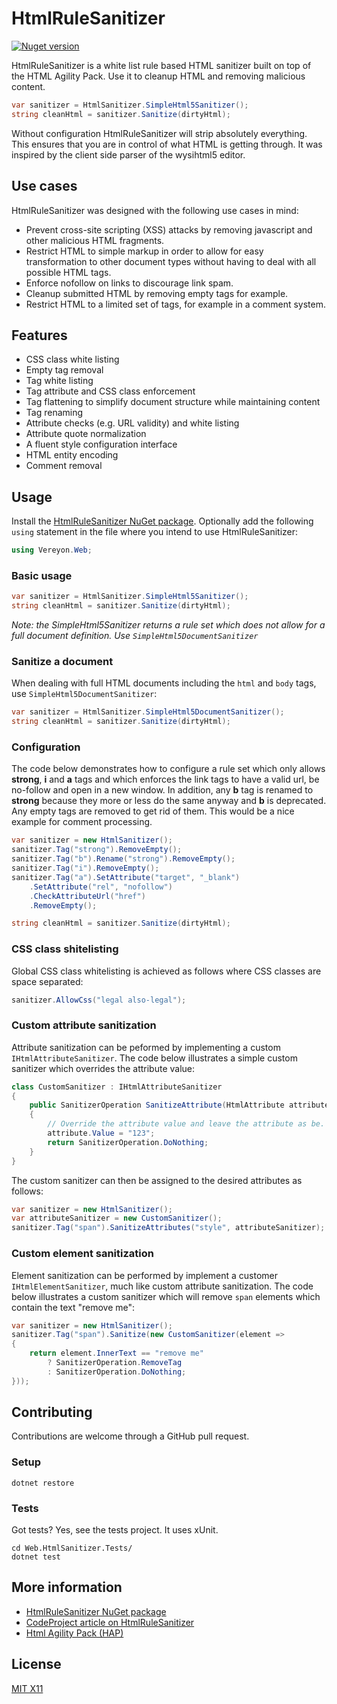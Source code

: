 HtmlRuleSanitizer
=================

[![Nuget version](https://img.shields.io/nuget/v/Vereyon.Web.HtmlSanitizer)](https://www.nuget.org/packages/Vereyon.Web.HtmlSanitizer/)

HtmlRuleSanitizer is a white list rule based HTML sanitizer built on top of the HTML Agility Pack. Use it to cleanup HTML and removing malicious content.

```C#
var sanitizer = HtmlSanitizer.SimpleHtml5Sanitizer();
string cleanHtml = sanitizer.Sanitize(dirtyHtml);
```

Without configuration HtmlRuleSanitizer will strip absolutely everything. This ensures that you are in control of what HTML is getting through. It was inspired by the client side parser of the wysihtml5 editor.

Use cases
---------

HtmlRuleSanitizer was designed with the following use cases in mind:

 * Prevent cross-site scripting (XSS) attacks by removing javascript and other malicious HTML fragments.
 * Restrict HTML to simple markup in order to allow for easy transformation to other document types without having to deal with all possible HTML tags.
 * Enforce nofollow on links to discourage link spam.
 * Cleanup submitted HTML by removing empty tags for example.
 * Restrict HTML to a limited set of tags, for example in a comment system.

Features
--------

 * CSS class white listing
 * Empty tag removal
 * Tag white listing
 * Tag attribute and CSS class enforcement
 * Tag flattening to simplify document structure while maintaining content
 * Tag renaming
 * Attribute checks (e.g. URL validity) and white listing
 * Attribute quote normalization
 * A fluent style configuration interface
 * HTML entity encoding
 * Comment removal
 
Usage
-----

Install the [HtmlRuleSanitizer NuGet package](https://www.nuget.org/packages/Vereyon.Web.HtmlSanitizer/).
Optionally add the following ```using``` statement in the file where you intend to use HtmlRuleSanitizer:

```C#
using Vereyon.Web;
```

### Basic usage

```C#
var sanitizer = HtmlSanitizer.SimpleHtml5Sanitizer();
string cleanHtml = sanitizer.Sanitize(dirtyHtml);
```

*Note: the SimpleHtml5Sanitizer returns a rule set which does not allow for a full document definition. Use ```SimpleHtml5DocumentSanitizer```*

### Sanitize a document

When dealing with full HTML documents including the ```html``` and ```body``` tags, use ```SimpleHtml5DocumentSanitizer```: 

```C#
var sanitizer = HtmlSanitizer.SimpleHtml5DocumentSanitizer();
string cleanHtml = sanitizer.Sanitize(dirtyHtml);
```

### Configuration

The code below demonstrates how to configure a rule set which only allows **strong**, **i** and **a** tags and which enforces the link tags to have a valid url, be no-follow and open in a new window. In addition, any **b** tag is renamed to **strong** because they more or less do the same anyway and **b** is deprecated. Any empty tags are removed to get rid of them. This would be a nice example for comment processing.

```C#
var sanitizer = new HtmlSanitizer();
sanitizer.Tag("strong").RemoveEmpty();
sanitizer.Tag("b").Rename("strong").RemoveEmpty();
sanitizer.Tag("i").RemoveEmpty();
sanitizer.Tag("a").SetAttribute("target", "_blank")
	.SetAttribute("rel", "nofollow")
	.CheckAttributeUrl("href")
	.RemoveEmpty();

string cleanHtml = sanitizer.Sanitize(dirtyHtml);
```

### CSS class shitelisting

Global CSS class whitelisting is achieved as follows where CSS classes are space separated:

```C#
sanitizer.AllowCss("legal also-legal");
```

### Custom attribute sanitization

Attribute sanitization can be peformed by implementing a custom `IHtmlAttributeSanitizer`. The code below illustrates a simple custom sanitizer which overrides the attribute value:

```C#
class CustomSanitizer : IHtmlAttributeSanitizer
{
    public SanitizerOperation SanitizeAttribute(HtmlAttribute attribute, HtmlSanitizerTagRule tagRule)
    {
		// Override the attribute value and leave the attribute as be.
        attribute.Value = "123";
        return SanitizerOperation.DoNothing;
    }
}
```

The custom sanitizer can then be assigned to the desired attributes as follows:

```C#
var sanitizer = new HtmlSanitizer();
var attributeSanitizer = new CustomSanitizer();
sanitizer.Tag("span").SanitizeAttributes("style", attributeSanitizer);
```

### Custom element sanitization

Element sanitization can be performed by implement a customer `IHtmlElementSanitizer`, much like custom attribute sanitization.
The code below illustrates a custom sanitizer which will remove `span` elements which contain the text "remove me":

```C#
var sanitizer = new HtmlSanitizer();
sanitizer.Tag("span").Sanitize(new CustomSanitizer(element =>
{
    return element.InnerText == "remove me"
        ? SanitizerOperation.RemoveTag
        : SanitizerOperation.DoNothing;
}));
```

Contributing
------------

Contributions are welcome through a GitHub pull request.

### Setup

```
dotnet restore
```

### Tests

Got tests? Yes, see the tests project. It uses xUnit.

```
cd Web.HtmlSanitizer.Tests/
dotnet test
```

More information
-----

 * [HtmlRuleSanitizer NuGet package](https://www.nuget.org/packages/Vereyon.Web.HtmlSanitizer/)
 * [CodeProject article on HtmlRuleSanitizer](http://www.codeproject.com/Articles/879381/Rule-based-HTML-sanitizer)
 * [Html Agility Pack (HAP)](https://github.com/zzzprojects/html-agility-pack/)
 

License
-------

[MIT X11](http://en.wikipedia.org/wiki/MIT_License)
